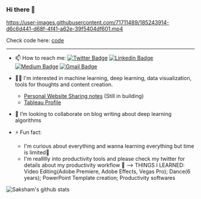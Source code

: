 ### Hi there 👋

https://user-images.githubusercontent.com/71711489/185243914-d6c6d441-d68f-4f41-a62e-39f5404df601.mp4

Check code here: [code](https://github.com/SueGK/Courses-Projetcs/blob/main/pyimagesearch-opencv-17-day-course/README.md)

---
- 📫 How to reach me: 
[![Twitter Badge](https://img.shields.io/badge/-@Sue_sk79-1ca0f1?style=flat-square&labelColor=1ca0f1&logo=twitter&logoColor=white&link=https://twitter.com/Sue_sk79)](https://twitter.com/Sue_sk79) [![Linkedin Badge](https://img.shields.io/badge/-ShukangGuo-blue?style=flat-square&logo=Linkedin&logoColor=white&link=www.linkedin.com/in/shukang-guo/)](https://www.linkedin.com/in/shukang-guo/) [![Medium Badge](https://img.shields.io/badge/-@Sue-03a57a?style=flat-square&labelColor=000000&logo=Medium&link=https://medium.com/@sue.sk.guo/)](https://medium.com/@sue.sk.guo/)
[![Gmail Badge](https://img.shields.io/badge/-sue.sk.guo@gmail.com-c14438?style=flat-square&logo=Gmail&logoColor=white&link=mailto:sue.sk.guo@gmail.com)](mailto:sue.sk.guo@gmail.com)

- 👩‍💻 I'm interested in machine learning, deep learning, data visualization, tools for thoughts and content creation.
  - [Personal Website Sharing notes](https://suegk.github.io/) (Still in building)
  - [Tableau Profile](https://public.tableau.com/app/profile/sue.guo)
    
- 👯 I’m looking to collaborate on blog writing about deep learning algorithms

- ⚡ Fun fact: 
  - I'm curious about everything and wanna learning everything but time is limited🥲 
  - I'm reallllly into productivity tools and please check my twitter for details about my productivity workflow 🥳
--> THINGS I LEARNED: Video Editing(Adobe Premiere, Adobe Effects, Vegas Pro); Dance(6 years); PowerPoint Template creation; Productivity softwares 

![Saksham's github stats](https://github-readme-stats.vercel.app/api?username=SueGK&show_icons=true)
